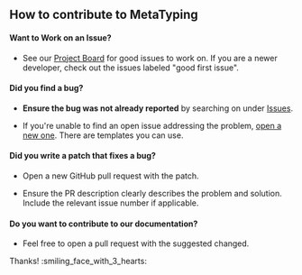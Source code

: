 ## How to contribute to MetaTyping

#### **Want to Work on an Issue?**

* See our [Project Board](https://github.com/orgs/MetaTypers/projects/1) for good issues to work on. If you are a newer developer, check out the issues labeled "good first issue". 

#### **Did you find a bug?**

* **Ensure the bug was not already reported** by searching on under [Issues](https://github.com/MetaTypers/MetaTyping/issues).

* If you're unable to find an open issue addressing the problem, [open a new one](https://github.com/MetaTypers/MetaTyping/issues). There are templates you can use.

#### **Did you write a patch that fixes a bug?**

* Open a new GitHub pull request with the patch.

* Ensure the PR description clearly describes the problem and solution. Include the relevant issue number if applicable.

#### **Do you want to contribute to our documentation?**

* Feel free to open a pull request with the suggested changed.

Thanks! :smiling_face_with_3_hearts: 